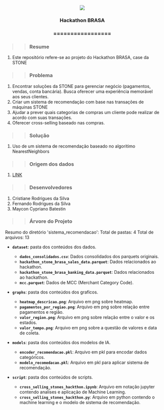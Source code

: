 <h1 align="center">
<img src="https://img.shields.io/static/v1?label=Hackathon%20BRASA%20POR&message=MAYCON%20BATESTIN&color=7159c1&style=flat-square&logo=ghost"/>


<h3> <p align="center">Hackathon BRASA </p> </h3>
<h3> <p align="center"> ================= </p> </h3>

>> <h3> Resume </h3>

1. Este repositório refere-se ao projeto do Hackathon BRASA, case da STONE 

>> <h3> Problema </h3>

1. Encontrar soluções da STONE para gerenciar negócio (pagamentos, vendas, conta bancária).
Busca oferecer uma experiência memorável aos seus clientes.
2. Criar um sistema de recomendação com base nas transações de máquinas STONE
3. Ajudar a prever quais categorias de compras um cliente pode realizar de acordo com suas transações.
4. Oferecer cross-selling baseado nas compras.

>> <h3> Solução </h3>

1. Uso de um sistema de recomendação baseado no algoritimo NearestNeighbors


>> <h3> Origem dos dados </h3>

1. [LINK](https://drive.google.com/open?id=1RhBcilf-PuP4Zj1XsYmhN1sV_yk2kVQK&usp=drive_fs)

>> <h3> Desenvolvedores </h3>

1. Cristiane Rodrigues da Silva
2. Fernando Rodrigues da Silva
3. Maycon Cypriano Batestin


>> <h3> Árvore do Projeto </h3>

Resumo do diretório 'sistema_recomendacao':
Total de pastas: 4
Total de arquivos: 13

- **`dataset`**: pasta dos conteúdos dos dados.
  - **`dados_consolidados.csv`**: Dados consolidados dos parquets originais.
  - **`hackathon_stone_brasa_sales_data.parquet`**: Dados relacionados ao hackathon.
  - **`hackathon_stone_brasa_banking_data.parquet`**: Dados relacionados ao hackathon.
  - **`mcc.parquet`**: Dados de MCC (Merchant Category Code).

- **`graphs`**: pasta dos conteúdos dos graficos.
  - **`heatmap_descricao.png`**: Arquivo em png sobre heatmap.
  - **`pagamentos_por_regiao.png`**: Arquivo em png sobre relação entre pagamentos e região.
  - **`valor_region.png`**: Arquivo em png sobre relação entre o valor e os estados.
  - **`valor_tempo.png`**: Arquivo em png sobre a questão de valores e data de coleta.

- **`models`**: pasta dos conteúdos dos modelos de IA.
  - **`encoder_recomendacao.pkl`**: Arquivo em pkl para encodar dados categóricos.
  - **`modelo_recomedacao.pkl`**: Arquivo em pkl para aplicar sistema de recomendação.
  
- **`script`**: pasta dos conteúdos de scripts.
  - **`cross_selling_stones_hackthon.ipynb`**: Arquivo em notação jupyter contendo analises e aplicação de Machine Learning.
  - **`cross_selling_stones_hackthon.py`**: Arquivo em python contendo o machine learning e o modelo de sistema de recomendação.
